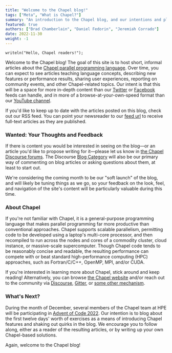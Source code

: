 ```yaml
---
title: "Welcome to the Chapel blog!"
tags: ["Meta", "What is Chapel?"]
summary: "An introduction to the Chapel blog, and our intentions and plans for it."
featured: true
authors: ["Brad Chamberlain", "Daniel Fedorin", "Jeremiah Corrado"]
date: 2022-11-30
weight: -1
---
```



```Chapel {data-code-type=main,data-code-section=only,linenos=true,linenostart=1}
writeln("Hello, Chapel readers!");
```

Welcome to the Chapel blog!
The goal of this site is to host short, informal articles about the
[Chapel parallel programming language](https://chapel-lang.org).  Over
time, you can expect to see articles teaching language concepts,
describing new features or performance results, sharing user
experiences, reporting on community events, and other Chapel-related
topics.  Our intent is that this will be a space for more in-depth
content than our [Twitter](https://twitter.com/ChapelLanguage) or
[Facebook](https://www.facebook.com/ChapelLanguage) feeds can handle,
and in more of a browse-at-your-own-speed format than our [YouTube
channel](https://www.youtube.com/c/ChapelParallelProgrammingLanguage).

If you'd like to keep up to date with the articles posted on this
blog, check out our RSS feed. You can point your newsreader to our
[feed url](https://chapel-lang.org/blog/index.xml) to receive
full-text articles as they are published.

### Wanted: Your Thoughts and Feedback

If there is content you would be interested in seeing on the blog—or
an article you'd like to propose writing for it—please let us know in
[the Chapel Discourse
forums](https://chapel.discourse.group/t/blog-article-proposals-and-requests/17683).
The Discourse [Blog
Category](https://chapel.discourse.group/c/blog/21) will also be our
primary way of commenting on blog articles or asking questions about
them, at least to start out.

We're considering the coming month to be our "soft launch" of the
blog, and will likely be tuning things as we go, so your feedback on
the look, feel, and navigation of the site's content will be
particularly valuable during this time.

### About Chapel

If you're not familiar with Chapel, it is a general-purpose
programming language that makes parallel programming far more
productive than conventional approaches.  Chapel supports scalable
parallelism, permitting code to be developed using a laptop's
multi-core processor, and then recompiled to run across the nodes and
cores of a commodity cluster, cloud instance, or massive-scale
supercomputer.  Though Chapel code tends to be reasonably concise and
readable, the resulting performance can compete with or beat standard
high-performance computing (HPC) approaches, such as Fortran/C/C++,
OpenMP, MPI, and/or CUDA.

If you're interested in learning more about Chapel, stick around and
keep reading!  Alternatively, you can browse [the Chapel
website](https://chapel-lang.org/) and/or reach out to the community
via [Discourse](https://chapel.discourse.group/),
[Gitter](https://gitter.im/chapel-lang/chapel), or [some other
mechanism](https://chapel-lang.org/community.html).

### What's Next?

During the month of December, several members of the Chapel team at
HPE will be participating in [Advent of Code
2022](https://adventofcode.com/2022).  Our intention is to blog about
the first twelve days' worth of exercises as a means of introducing
Chapel features and shaking out quirks in the blog.  We encourage you
to follow along, either as a reader of the resulting articles, or by
writing up your own Chapel-based solutions.

Again, welcome to the Chapel blog!
